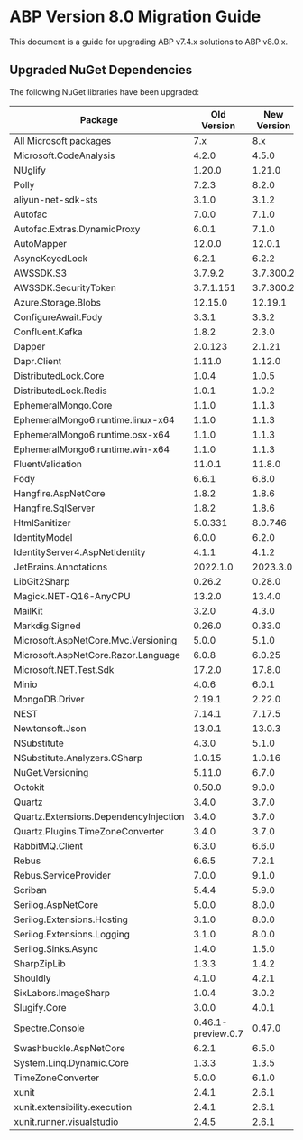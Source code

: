 # ABP Version 8.0 Migration Guide

This document is a guide for upgrading ABP v7.4.x solutions to ABP v8.0.x.

## Upgraded NuGet Dependencies

The following NuGet libraries have been upgraded:

| Package             | Old Version | New Version |
| ------------------- | ----------- | ----------- |
| All Microsoft packages | 7.x       | 8.x       |
| Microsoft.CodeAnalysis | 4.2.0       | 4.5.0      |
| NUglify | 1.20.0       | 1.21.0       |
| Polly | 7.2.3       | 8.2.0       |
| aliyun-net-sdk-sts | 3.1.0       | 3.1.2       |
| Autofac | 7.0.0       | 7.1.0       |
| Autofac.Extras.DynamicProxy | 6.0.1       | 7.1.0       |
| AutoMapper | 12.0.0       | 12.0.1       |
| AsyncKeyedLock | 6.2.1       | 6.2.2       |
| AWSSDK.S3 | 3.7.9.2       | 3.7.300.2       | 
| AWSSDK.SecurityToken | 3.7.1.151       | 3.7.300.2       |
| Azure.Storage.Blobs | 12.15.0       | 12.19.1       |
| ConfigureAwait.Fody | 3.3.1       | 3.3.2       |
| Confluent.Kafka | 1.8.2       | 2.3.0       |
| Dapper | 2.0.123       | 2.1.21       |
| Dapr.Client | 1.11.0       | 1.12.0       |
| DistributedLock.Core | 1.0.4       | 1.0.5       |
| DistributedLock.Redis | 1.0.1       | 1.0.2       |
| EphemeralMongo.Core | 1.1.0       | 1.1.3       |
| EphemeralMongo6.runtime.linux-x64 | 1.1.0       | 1.1.3       |
| EphemeralMongo6.runtime.osx-x64 | 1.1.0       | 1.1.3       |
| EphemeralMongo6.runtime.win-x64 | 1.1.0       | 1.1.3       |
| FluentValidation | 11.0.1       | 11.8.0       |
| Fody | 6.6.1       | 6.8.0       |
| Hangfire.AspNetCore | 1.8.2       | 1.8.6       |
| Hangfire.SqlServer | 1.8.2       | 1.8.6       |
| HtmlSanitizer | 5.0.331       | 8.0.746       |
| IdentityModel | 6.0.0       | 6.2.0       |
| IdentityServer4.AspNetIdentity | 4.1.1       | 4.1.2       |
| JetBrains.Annotations | 2022.1.0       | 2023.3.0       |
| LibGit2Sharp | 0.26.2       | 0.28.0       |
| Magick.NET-Q16-AnyCPU | 13.2.0       | 13.4.0       |
| MailKit | 3.2.0       | 4.3.0       |
| Markdig.Signed | 0.26.0       | 0.33.0       |
| Microsoft.AspNetCore.Mvc.Versioning | 5.0.0       | 5.1.0       |
| Microsoft.AspNetCore.Razor.Language | 6.0.8       | 6.0.25       |
| Microsoft.NET.Test.Sdk | 17.2.0       | 17.8.0       |
| Minio | 4.0.6       | 6.0.1       |
| MongoDB.Driver | 2.19.1       | 2.22.0       |
| NEST | 7.14.1       | 7.17.5       |
| Newtonsoft.Json | 13.0.1       | 13.0.3       |
| NSubstitute | 4.3.0       | 5.1.0       |
| NSubstitute.Analyzers.CSharp | 1.0.15       | 1.0.16       |
| NuGet.Versioning | 5.11.0       | 6.7.0       |
| Octokit | 0.50.0       | 9.0.0       |
| Quartz | 3.4.0       | 3.7.0       |
| Quartz.Extensions.DependencyInjection | 3.4.0       | 3.7.0       |
| Quartz.Plugins.TimeZoneConverter | 3.4.0       | 3.7.0       |
| RabbitMQ.Client | 6.3.0       | 6.6.0       |
| Rebus | 6.6.5       | 7.2.1       |
| Rebus.ServiceProvider | 7.0.0       | 9.1.0       |
| Scriban | 5.4.4       | 5.9.0       |
| Serilog.AspNetCore | 5.0.0       | 8.0.0       |
| Serilog.Extensions.Hosting | 3.1.0       | 8.0.0       |
| Serilog.Extensions.Logging | 3.1.0       | 8.0.0       |
| Serilog.Sinks.Async | 1.4.0       | 1.5.0       |
| SharpZipLib | 1.3.3       | 1.4.2       |
| Shouldly | 4.1.0       | 4.2.1       |
| SixLabors.ImageSharp | 1.0.4       | 3.0.2       |
| Slugify.Core | 3.0.0       | 4.0.1       |
| Spectre.Console | 0.46.1-preview.0.7       | 0.47.0       |
| Swashbuckle.AspNetCore | 6.2.1       | 6.5.0       |
| System.Linq.Dynamic.Core | 1.3.3       | 1.3.5       |
| TimeZoneConverter | 5.0.0       | 6.1.0       |
| xunit | 2.4.1       | 2.6.1       |
| xunit.extensibility.execution | 2.4.1       | 2.6.1       |
| xunit.runner.visualstudio | 2.4.5       | 2.6.1       |
